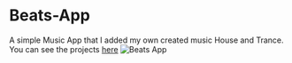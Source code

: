 # Beats-App
A simple Music App that I added my own created music House and Trance.
You can see the projects [here](https://luc-constantin.github.io/Beats-App/)
![Beats App](https://user-images.githubusercontent.com/56940002/106749751-37271d00-6627-11eb-95db-89437854aef9.png)
